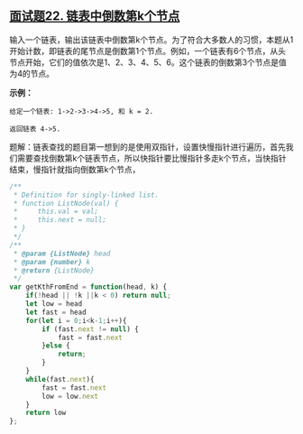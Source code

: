 ## [面试题22. 链表中倒数第k个节点](https://leetcode-cn.com/problems/lian-biao-zhong-dao-shu-di-kge-jie-dian-lcof/)

输入一个链表，输出该链表中倒数第k个节点。为了符合大多数人的习惯，本题从1开始计数，即链表的尾节点是倒数第1个节点。例如，一个链表有6个节点，从头节点开始，它们的值依次是1、2、3、4、5、6。这个链表的倒数第3个节点是值为4的节点。

**示例：**

```
给定一个链表: 1->2->3->4->5, 和 k = 2.

返回链表 4->5.
```

题解：链表查找的题目第一想到的是使用双指针，设置快慢指针进行遍历，首先我们需要查找倒数第k个链表节点，所以快指针要比慢指针多走k个节点，当快指针结束，慢指针就指向倒数第k个节点，

```javascript
/**
 * Definition for singly-linked list.
 * function ListNode(val) {
 *     this.val = val;
 *     this.next = null;
 * }
 */
/**
 * @param {ListNode} head
 * @param {number} k
 * @return {ListNode}
 */
var getKthFromEnd = function(head, k) {
    if(!head || !k ||k < 0) return null;
    let low = head
    let fast = head
    for(let i = 0;i<k-1;i++){
        if (fast.next != null) {
            fast = fast.next
        }else {
            return;
        }
    }
    while(fast.next){
        fast = fast.next
        low = low.next
    }
    return low
};
```

